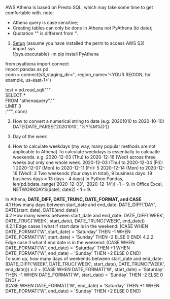 AWS Athena is based on Presto SQL, which may take some time to get comfortable with. 
note: 
- Athena query is case sensitive; 
- Creating tables can only be done in Athena not PyAthena (to date); 
- Quotation "" is different from ''.

1. [Setup](https://aws.amazon.com/blogs/machine-learning/run-sql-queries-from-your-sagemaker-notebooks-using-amazon-athena/) (assume you have installed the perm to access AWS S3)   
import sys  
!{sys.executable} -m pip install PyAthena  

from pyathena import connect  
import pandas as pd  
conn = connect(s3_staging_dir='<ATHENA QUERY RESULTS LOCATION>',  region_name='<YOUR REGION, for example, us-east-1>')  

test = pd.read_sql("""  
SELECT *  
FROM "athenaquery"."<YOUR TABLE NAME>"  
LIMIT 3  
;""", conn)  
  
2. How to convert a numerical string to date (e.g. 20201010 to 2020-10-10)  
   DATE(DATE_PARSE('20201010', '%Y%M%D'))  
   
3. Day of the week

4. How to calculate weekdays (my way, many popular methods are not applicable to Athena) 
To calculate weekdays is essentially to calcualte weekends.
e.g. 2020-12-03 (Thu) to 2020-12-16 (Wed) across three weeks but only one whole week.
2020-12-03 (Thu) to 2020-12-04 (Fri): 1
2020-12-07 (Mon) to 2020-12-11 (Fri): 5
2020-12-14 (Mon) to 2020-12-16 (Wed): 3
Two weekends (four days in total), 9 business days. (9 business days = 13 days - 4 days)
In Python Pandas, len(pd.bdate_range('2020-12-03', '2020-12-14')) **-1** = 9. 
In Office Excel, NETWORKDAYS(date1, date2) **- 1** = 9. 

In Athena,
**DATE_DIFF, DATE_TRUNC, DATE_FORMAT, and CASE**  
4.1 How many days between start_date and end_date: DATE_DIFF('DAY', DATE(start_date), DATE(end_date))  
4.2 How many weeks between start_date and end_date: DATE_DIFF('WEEK', DATE_TRUC('WEEK', start_date), DATE_TRUNC('WEEK', end_date))  
4.2.1 Edge cases I what if start date is in the weekend: (CASE WHEN DATE_FORMAT('W', start_date) = 'Saturday' THEN -1 WHEN DATE_FORMAT('W', start_date) = 'Sunday' THEN -2 ELSE 0 END)
4.2.2 Edge case II what if end date is in the weekend: (CASE WHEN DATE_FORMAT('W', end_date) = 'Saturday' THEN +1 WHEN DATE_FORMAT('W', end_date) = 'Sunday' THEN +2 ELSE 0 END)  
To sum up, how many days of weekends between start_date and end_date:    
    (DATE_DIFF('WEEK', DATE_TRUC('WEEK', start_date), DATE_TRUNC('WEEK', end_date))) x 2 + 
    (CASE WHEN DATE_FORMAT('W', start_date) = 'Saturday' THEN -1 WHEN DATE_FORMAT('W', start_date) = 'Sunday' THEN -2 ELSE 0 END) +  
    (CASE WHEN DATE_FORMAT('W', end_date) = 'Saturday' THEN +1 WHEN DATE_FORMAT('W', end_date) = 'Sunday' THEN +2 ELSE 0 END)  

